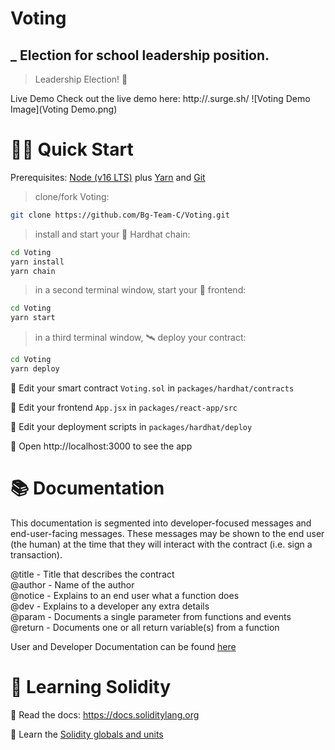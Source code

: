 # Voting 

## \_ Election for school leadership position.

> Leadership Election! 🚀

Live Demo
Check out the live demo here: http://.surge.sh/
![Voting Demo Image](Voting Demo.png)

# 🏄‍♂️ Quick Start

Prerequisites: [Node (v16 LTS)](https://nodejs.org/en/download/) plus [Yarn](https://classic.yarnpkg.com/en/docs/install/) and [Git](https://git-scm.com/downloads)

> clone/fork Voting:

```bash
git clone https://github.com/Bg-Team-C/Voting.git
```

> install and start your 👷‍ Hardhat chain:

```bash
cd Voting 
yarn install
yarn chain
```

> in a second terminal window, start your 📱 frontend:

```bash
cd Voting 
yarn start
```

> in a third terminal window, 🛰 deploy your contract:

```bash
cd Voting 
yarn deploy
```

🔏 Edit your smart contract `Voting.sol` in `packages/hardhat/contracts`

📝 Edit your frontend `App.jsx` in `packages/react-app/src`

💼 Edit your deployment scripts in `packages/hardhat/deploy`

📱 Open http://localhost:3000 to see the app

# 📚 Documentation

This documentation is segmented into developer-focused messages and end-user-facing messages. These messages may be shown to the end user (the human) at the time that they will interact with the contract (i.e. sign a transaction).

@title - Title that describes the contract
<br/>
@author - Name of the author
<br/>
@notice - Explains to an end user what a function does
<br/>
@dev - Explains to a developer any extra details
<br/>
@param - Documents a single parameter from functions and events
<br/>
@return - Documents one or all return variable(s) from a function
<br/>

User and Developer Documentation can be found [here](https://github.com/Bg-Team-C/Voting/blob/master/documentation.json)

# 🔭 Learning Solidity

📕 Read the docs: https://docs.soliditylang.org

📧 Learn the [Solidity globals and units](https://docs.soliditylang.org/en/latest/units-and-global-variables.html)

